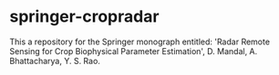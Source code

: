 # springer-cropradar
 This a repository for the Springer monograph entitled: 'Radar Remote Sensing for Crop Biophysical Parameter Estimation', D. Mandal, A. Bhattacharya, Y. S. Rao.
 
